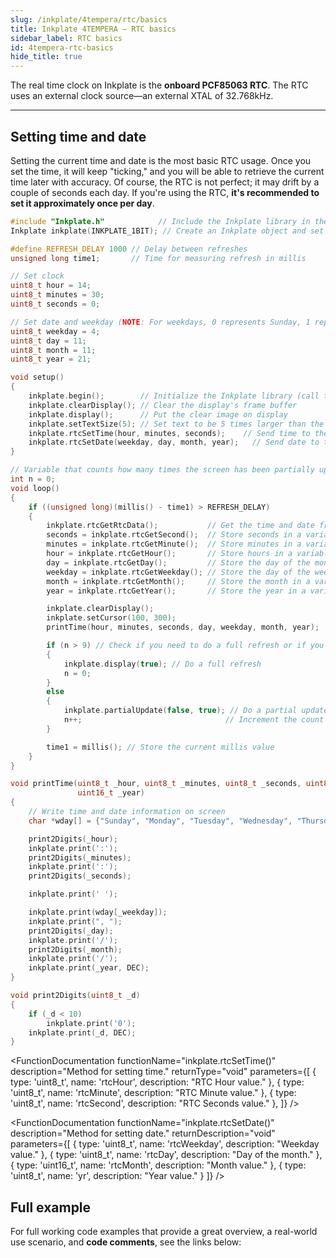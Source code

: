 ```yaml
---  
slug: /inkplate/4tempera/rtc/basics  
title: Inkplate 4TEMPERA – RTC basics
sidebar_label: RTC basics
id: 4tempera-rtc-basics  
hide_title: true  
---  
```

<SectionTitle title="RTC basics" backgroundImage="/img/rtc.png" />

The real time clock on Inkplate is the **onboard PCF85063 RTC**. The RTC uses an external clock source—an external XTAL of 32.768kHz.

---

## Setting time and date

Setting the current time and date is the most basic RTC usage. Once you set the time, it will keep "ticking," and you will be able to retrieve the current time later with accuracy. Of course, the RTC is not perfect; it may drift by a couple of seconds each day. If you're using the RTC, **it's recommended to set it approximately once per day**.

```cpp
#include "Inkplate.h"            // Include the Inkplate library in the sketch
Inkplate inkplate(INKPLATE_1BIT); // Create an Inkplate object and set the library to 1-bit mode (BW)

#define REFRESH_DELAY 1000 // Delay between refreshes
unsigned long time1;       // Time for measuring refresh in millis

// Set clock
uint8_t hour = 14;
uint8_t minutes = 30;
uint8_t seconds = 0;

// Set date and weekday (NOTE: For weekdays, 0 represents Sunday, 1 represents Monday, etc.)
uint8_t weekday = 4;
uint8_t day = 11;
uint8_t month = 11;
uint8_t year = 21;

void setup()
{
    inkplate.begin();        // Initialize the Inkplate library (call this function only once)
    inkplate.clearDisplay(); // Clear the display's frame buffer
    inkplate.display();      // Put the clear image on display
    inkplate.setTextSize(5); // Set text to be 5 times larger than the classic 5x7 px text
    inkplate.rtcSetTime(hour, minutes, seconds);    // Send time to the RTC
    inkplate.rtcSetDate(weekday, day, month, year);   // Send date to the RTC
}

// Variable that counts how many times the screen has been partially updated
int n = 0;
void loop()
{
    if ((unsigned long)(millis() - time1) > REFRESH_DELAY)
    {
        inkplate.rtcGetRtcData();           // Get the time and date from the RTC
        seconds = inkplate.rtcGetSecond();  // Store seconds in a variable
        minutes = inkplate.rtcGetMinute();  // Store minutes in a variable
        hour = inkplate.rtcGetHour();       // Store hours in a variable
        day = inkplate.rtcGetDay();         // Store the day of the month in a variable
        weekday = inkplate.rtcGetWeekday(); // Store the day of the week in a variable
        month = inkplate.rtcGetMonth();     // Store the month in a variable
        year = inkplate.rtcGetYear();       // Store the year in a variable

        inkplate.clearDisplay();                                       // Clear content in the frame buffer
        inkplate.setCursor(100, 300);                                  // Set the position of the text
        printTime(hour, minutes, seconds, day, weekday, month, year);   // Print the time on screen

        if (n > 9) // Check if you need to do a full refresh or if you can do a partial update
        {
            inkplate.display(true); // Do a full refresh
            n = 0;
        }
        else
        {
            inkplate.partialUpdate(false, true); // Do a partial update and keep the e-paper power supply on
            n++;                                // Increment the count of partial updates
        }

        time1 = millis(); // Store the current millis value
    }
}

void printTime(uint8_t _hour, uint8_t _minutes, uint8_t _seconds, uint8_t _day, uint8_t _weekday, uint8_t _month,
               uint16_t _year)
{
    // Write time and date information on screen
    char *wday[] = {"Sunday", "Monday", "Tuesday", "Wednesday", "Thursday", "Friday", "Saturday"};

    print2Digits(_hour);
    inkplate.print(':');
    print2Digits(_minutes);
    inkplate.print(':');
    print2Digits(_seconds);

    inkplate.print(' ');

    inkplate.print(wday[_weekday]);
    inkplate.print(", ");
    print2Digits(_day);
    inkplate.print('/');
    print2Digits(_month);
    inkplate.print('/');
    inkplate.print(_year, DEC);
}

void print2Digits(uint8_t _d)
{
    if (_d < 10)
        inkplate.print('0');
    inkplate.print(_d, DEC);
}
```

<FunctionDocumentation
  functionName="inkplate.rtcSetTime()"
  description="Method for setting time."
  returnType="void"
  parameters={[ 
    { type: 'uint8_t', name: 'rtcHour', description: "RTC Hour value." },
    { type: 'uint8_t', name: 'rtcMinute', description: "RTC Minute value." },
    { type: 'uint8_t', name: 'rtcSecond', description: "RTC Seconds value." },
  ]}
/>

<FunctionDocumentation
  functionName="inkplate.rtcSetDate()"
  description="Method for setting date."
  returnDescription="void"
  parameters={[ 
    { type: 'uint8_t', name: 'rtcWeekday', description: "Weekday value." },
    { type: 'uint8_t', name: 'rtcDay', description: "Day of the month." },
    { type: 'uint16_t', name: 'rtcMonth', description: "Month value." },
    { type: 'uint8_t', name: 'yr', description: "Year value." }
  ]}
/>

<FunctionDocumentation
  functionName="inkplate.rtcGetRtcData()"
  description="Reads time and date from the RTC and stores them in their corresponding variables."
  returnDescription="void"
/>

## Full example

For full working code examples that provide a great overview, a real-world use scenario, and **code comments**, see the links below:

<QuickLink 
  title="Inkplate4TEMPERA_RTC_Simple.ino" 
  description="This example shows how to set time and date, how to read time, and how to print time on Inkplate using partial updates."
  url="https://github.com/SolderedElectronics/Inkplate-Arduino-library/blob/master/examples/Inkplate4TEMPERA/Advanced/RTC/Inkplate4TEMPERA_RTC_Simple/Inkplate4TEMPERA_RTC_Simple.ino" 
/>